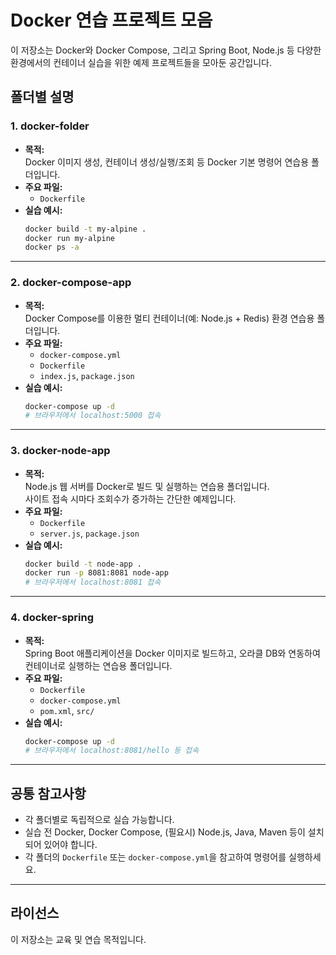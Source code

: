 # Docker 연습 프로젝트 모음

이 저장소는 Docker와 Docker Compose, 그리고 Spring Boot, Node.js 등 다양한 환경에서의 컨테이너 실습을 위한 예제 프로젝트들을 모아둔 공간입니다.

## 폴더별 설명

### 1. docker-folder
- **목적:**  
  Docker 이미지 생성, 컨테이너 생성/실행/조회 등 Docker 기본 명령어 연습용 폴더입니다.
- **주요 파일:**  
  - `Dockerfile`
- **실습 예시:**  
  ```bash
  docker build -t my-alpine .
  docker run my-alpine
  docker ps -a
  ```

---

### 2. docker-compose-app
- **목적:**  
  Docker Compose를 이용한 멀티 컨테이너(예: Node.js + Redis) 환경 연습용 폴더입니다.
- **주요 파일:**  
  - `docker-compose.yml`
  - `Dockerfile`
  - `index.js`, `package.json`
- **실습 예시:**  
  ```bash
  docker-compose up -d
  # 브라우저에서 localhost:5000 접속
  ```

---

### 3. docker-node-app
- **목적:**  
  Node.js 웹 서버를 Docker로 빌드 및 실행하는 연습용 폴더입니다.  
  사이트 접속 시마다 조회수가 증가하는 간단한 예제입니다.
- **주요 파일:**  
  - `Dockerfile`
  - `server.js`, `package.json`
- **실습 예시:**  
  ```bash
  docker build -t node-app .
  docker run -p 8081:8081 node-app
  # 브라우저에서 localhost:8081 접속
  ```

---

### 4. docker-spring
- **목적:**  
  Spring Boot 애플리케이션을 Docker 이미지로 빌드하고, 오라클 DB와 연동하여 컨테이너로 실행하는 연습용 폴더입니다.
- **주요 파일:**  
  - `Dockerfile`
  - `docker-compose.yml`
  - `pom.xml`, `src/`
- **실습 예시:**  
  ```bash
  docker-compose up -d
  # 브라우저에서 localhost:8081/hello 등 접속
  ```

---

## 공통 참고사항

- 각 폴더별로 독립적으로 실습 가능합니다.
- 실습 전 Docker, Docker Compose, (필요시) Node.js, Java, Maven 등이 설치되어 있어야 합니다.
- 각 폴더의 `Dockerfile` 또는 `docker-compose.yml`을 참고하여 명령어를 실행하세요.

---

## 라이선스

이 저장소는 교육 및 연습 목적입니다.
